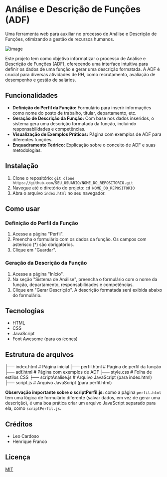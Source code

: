 # Análise e Descrição de Funções (ADF)

Uma ferramenta web para auxiliar no processo de Análise e Descrição de Funções, otimizando a gestão de recursos humanos.

![image](https://github.com/user-attachments/assets/dd2e7298-2dc7-4d48-be3c-80d9fba4ec47)


Este projeto tem como objetivo informatizar o processo de Análise e Descrição de Funções (ADF), oferecendo uma interface intuitiva para definir os dados de uma função e gerar uma descrição formatada. A ADF é crucial para diversas atividades de RH, como recrutamento, avaliação de desempenho e gestão de salários.

## Funcionalidades

*   **Definição do Perfil da Função:** Formulário para inserir informações como nome do posto de trabalho, titular, departamento, etc.
*   **Geração de Descrição da Função:** Com base nos dados inseridos, o sistema gera uma descrição formatada da função, incluindo responsabilidades e competências.
*   **Visualização de Exemplos Práticos:** Página com exemplos de ADF para diferentes funções.
*   **Enquadramento Teórico:** Explicação sobre o conceito de ADF e suas metodologias.

## Instalação

1.  Clone o repositório: `git clone https://github.com/SEU_USUARIO/NOME_DO_REPOSITORIO.git`
2.  Navegue até o diretório do projeto: `cd NOME_DO_REPOSITORIO`
3.  Abra o arquivo `index.html` no seu navegador.

## Como usar

### Definição do Perfil da Função

1.  Acesse a página "Perfil".
2.  Preencha o formulário com os dados da função. Os campos com asterisco (\*) são obrigatórios.
3.  Clique em "Guardar".

### Geração da Descrição da Função

1.  Acesse a página "Início".
2.  Na seção "Sistema de Análise", preencha o formulário com o nome da função, departamento, responsabilidades e competências.
3.  Clique em "Gerar Descrição". A descrição formatada será exibida abaixo do formulário.

## Tecnologias

*   HTML
*   CSS
*   JavaScript
*   Font Awesome (para os ícones)

## Estrutura de arquivos
├── index.html       # Página inicial
├── perfil.html      # Página de perfil da função
├── adf.html         # Página com exemplos de ADF
├── style.css        # Folha de estilos CSS
├── scriptAnalise.js        # Arquivo JavaScript (para index.html)
├── script.js # Arquivo JavaScript (para perfil.html) 

**Observação importante sobre o scriptPerfil.js:** como a página `perfil.html` tem uma lógica de formulário diferente (salvar dados, em vez de gerar uma descrição), é uma boa prática criar um arquivo JavaScript separado para ela, como `scriptPerfil.js`.

## Créditos

*   Leo Cardoso
*   Henrique Franco

## Licença

[MIT](LICENSE)
